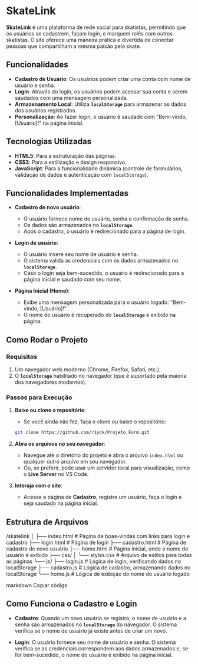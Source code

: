 # SkateLink

**SkateLink** é uma plataforma de rede social para skatistas, permitindo que os usuários se cadastrem, façam login, e marquem rolês com outros skatistas. O site oferece uma maneira prática e divertida de conectar pessoas que compartilham a mesma paixão pelo skate.

## Funcionalidades

- **Cadastro de Usuário**: Os usuários podem criar uma conta com nome de usuário e senha.
- **Login**: Através do login, os usuários podem acessar sua conta e serem saudados com uma mensagem personalizada.
- **Armazenamento Local**: Utiliza **`localStorage`** para armazenar os dados dos usuários registrados.
- **Personalização**: Ao fazer login, o usuário é saudado com "Bem-vindo, [Usuário]!" na página inicial.

## Tecnologias Utilizadas

- **HTML5**: Para a estruturação das páginas.
- **CSS3**: Para a estilização e design responsivo.
- **JavaScript**: Para a funcionalidade dinâmica (controle de formulários, validação de dados e autenticação com `localStorage`).

## Funcionalidades Implementadas

- **Cadastro de novo usuário**:
    - O usuário fornece nome de usuário, senha e confirmação de senha.
    - Os dados são armazenados no **`localStorage`**.
    - Após o cadastro, o usuário é redirecionado para a página de login.

- **Login de usuário**:
    - O usuário insere seu nome de usuário e senha.
    - O sistema valida as credenciais com os dados armazenados no **`localStorage`**.
    - Caso o login seja bem-sucedido, o usuário é redirecionado para a página inicial e saudado com seu nome.

- **Página Inicial (Home)**:
    - Exibe uma mensagem personalizada para o usuário logado: "Bem-vindo, [Usuário]!".
    - O nome do usuário é recuperado do **`localStorage`** e exibido na página.

## Como Rodar o Projeto

### Requisitos

1. Um navegador web moderno (Chrome, Firefox, Safari, etc.).
2. O **`localStorage`** habilitado no navegador (que é suportado pela maioria dos navegadores modernos).

### Passos para Execução

1. **Baixe ou clone o repositório**:
    - Se você ainda não fez, faça o clone ou baixe o repositório:
    ```bash
    git clone https://github.com/r1yck/Projeto_Form.git
    ```

2. **Abra os arquivos no seu navegador**:
    - Navegue até o diretório do projeto e abra o arquivo `index.html` ou qualquer outro arquivo em seu navegador.
    - Ou, se preferir, pode usar um servidor local para visualização, como o **Live Server** no VS Code.

3. **Interaja com o site**:
    - Acesse a página de **Cadastro**, registre um usuário, faça o login e seja saudado na página inicial.

## Estrutura de Arquivos

/skatelink │ ├── index.html # Página de boas-vindas com links para login e cadastro ├── login.html # Página de login ├── cadastro.html # Página de cadastro de novo usuário ├── home.html # Página inicial, onde o nome do usuário é exibido ├── css/ │ └── styles.css # Arquivo de estilos para todas as páginas └── js/ ├── login.js # Lógica de login, verificando dados no localStorage ├── cadastro.js # Lógica de cadastro, armazenando dados no localStorage └── home.js # Lógica de exibição do nome do usuário logado

markdown
Copiar código

## Como Funciona o Cadastro e Login

- **Cadastro**: Quando um novo usuário se registra, o nome de usuário e a senha são armazenados no **`localStorage`** do navegador. O sistema verifica se o nome de usuário já existe antes de criar um novo.
  
- **Login**: O usuário fornece seu nome de usuário e senha. O sistema verifica se as credenciais correspondem aos dados armazenados e, se for bem-sucedido, o nome do usuário é exibido na página inicial.